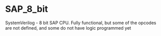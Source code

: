 # SAP_8_bit
SystemVerilog - 8 bit SAP CPU.  Fully functional, but some of the opcodes are not defined, and some do not have logic programmed yet
